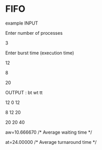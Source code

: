 # FIFO
example 
INPUT

Enter number of processes 

3

Enter burst time (execution time)

12

8

20

OUTPUT : bt wt tt

12 0 12 

8 12 20 

20 20 40

aw=10.666670 /* Average waiting time */

at=24.00000 /* Average turnaround time */
